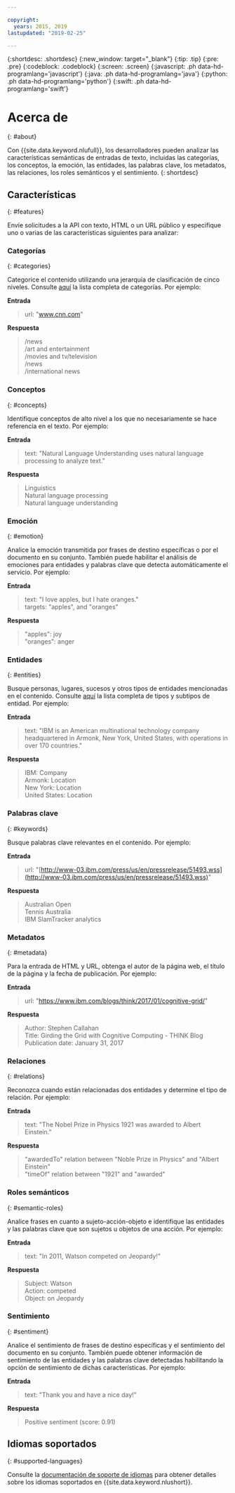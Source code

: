 ```yaml
---

copyright:
  years: 2015, 2019
lastupdated: "2019-02-25"

---
```


{:shortdesc: .shortdesc}
{:new_window: target="_blank"}
{:tip: .tip}
{:pre: .pre}
{:codeblock: .codeblock}
{:screen: .screen}
{:javascript: .ph data-hd-programlang='javascript'}
{:java: .ph data-hd-programlang='java'}
{:python: .ph data-hd-programlang='python'}
{:swift: .ph data-hd-programlang='swift'}

# Acerca de
{: #about}

Con {{site.data.keyword.nlufull}}, los desarrolladores pueden analizar las características semánticas de entradas de texto, incluidas las categorías, los conceptos, la emoción, las entidades, las palabras clave, los metadatos, las relaciones, los roles semánticos y el sentimiento.
{: shortdesc}

## Características
{: #features}

Envíe solicitudes a la API con texto, HTML o un URL público y especifique uno o varias de las características siguientes para analizar:

### Categorías
{: #categories}

Categorice el contenido utilizando una jerarquía de clasificación de cinco niveles. Consulte [aquí](/docs/services/natural-language-understanding?topic=natural-language-understanding-categories-hierarchy) la lista completa de categorías. Por ejemplo:

**Entrada**
> url: "www.cnn.com"

**Respuesta**
> /news </br>
> /art and entertainment </br>
> /movies and tv/television </br>
> /news </br>
> /international news

### Conceptos
{: #concepts}

Identifique conceptos de alto nivel a los que no necesariamente se hace referencia en el texto. Por ejemplo:

**Entrada**
> text: "Natural Language Understanding uses natural language processing to analyze text."

**Respuesta**
> Linguistics </br>
> Natural language processing </br>
> Natural language understanding

### Emoción
{: #emotion}

Analice la emoción transmitida por frases de destino específicas o por el documento en su conjunto. También puede habilitar el análisis de emociones para entidades y palabras clave que detecta automáticamente el servicio. Por ejemplo:

**Entrada**
> text: "I love apples, but I hate oranges." </br>
> targets: "apples", and "oranges"

**Respuesta**
> "apples": joy </br>
> "oranges": anger

### Entidades
{: #entities}

Busque personas, lugares, sucesos y otros tipos de entidades mencionadas en el contenido. Consulte [aquí](/docs/services/natural-language-understanding?topic=natural-language-understanding-entity-type-systems) la lista completa de tipos y subtipos de entidad. Por ejemplo:

**Entrada**
> text: "IBM is an American multinational technology company headquartered in Armonk, New York, United States, with operations in over 170 countries."

**Respuesta**
> IBM: Company </br>
> Armonk: Location </br>
> New York: Location </br>
> United States: Location

### Palabras clave
{: #keywords}

Busque palabras clave relevantes en el contenido. Por ejemplo:

**Entrada**
>url: "[http://www-03.ibm.com/press/us/en/pressrelease/51493.wss](http://www-03.ibm.com/press/us/en/pressrelease/51493.wss)"

**Respuesta**
>Australian Open </br>
>Tennis Australia </br>
>IBM SlamTracker analytics

### Metadatos
{: #metadata}

Para la entrada de HTML y URL, obtenga el autor de la página web, el título de la página y la fecha de publicación. Por ejemplo:

**Entrada**
>url: "https://www.ibm.com/blogs/think/2017/01/cognitive-grid/"

**Respuesta**
>Author: Stephen Callahan </br>
>Title: Girding the Grid with Cognitive Computing - THINK Blog </br>
>Publication date: January 31, 2017

### Relaciones
{: #relations}

Reconozca cuando están relacionadas dos entidades y determine el tipo de relación. Por ejemplo:

**Entrada**
>text: "The Nobel Prize in Physics 1921 was awarded to Albert Einstein."

**Respuesta**
>"awardedTo" relation between "Noble Prize in Physics" and "Albert Einstein" </br>
>"timeOf" relation between "1921" and "awarded"

### Roles semánticos
{: #semantic-roles}

Analice frases en cuanto a sujeto-acción-objeto e identifique las entidades y las palabras clave que son sujetos u objetos de una acción. Por ejemplo:

**Entrada**
>text: "In 2011, Watson competed on Jeopardy!"

**Respuesta**
>Subject: Watson </br>
>Action: competed </br>
>Object: on Jeopardy

### Sentimiento
{: #sentiment}

Analice el sentimiento de frases de destino específicas y el sentimiento del documento en su conjunto. También puede obtener información de sentimiento de las entidades y las palabras clave detectadas habilitando la opción de sentimiento de dichas características. Por ejemplo:

**Entrada**
>text: "Thank you and have a nice day!"

**Respuesta**
>Positive sentiment (score: 0.91)

## Idiomas soportados
{: #supported-languages}

Consulte la [documentación de soporte de idiomas](/docs/services/natural-language-understanding?topic=natural-language-understanding-language-support) para obtener detalles sobre los idiomas soportados en {{site.data.keyword.nlushort}}.

